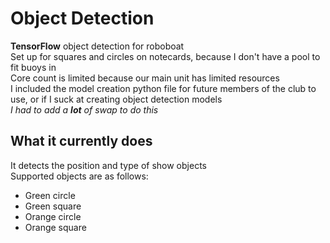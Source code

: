 # Object Detection
**TensorFlow** object detection for roboboat  
Set up for squares and circles on notecards, because I don't have a pool to fit buoys in  
Core count is limited because our main unit has limited resources  
I included the model creation python file for future members of the club to use, or if I suck at creating object detection models  
*I had to add a **lot** of swap to do this*

## What it currently does
It detects the position and type of show objects  
Supported objects are as follows:  
  - Green circle
  - Green square
  - Orange circle
  - Orange square
